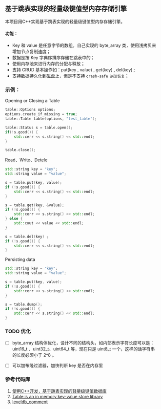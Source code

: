 ## 基于跳表实现的轻量级键值型内存存储引擎

本项目用C++实现基于跳表实现的轻量级键值型内存存储引擎。

#### 功能：
* Key 和 value 是任意字节的数组，自己实现的 byte_array 类，使用浅拷贝来增加节点复制速度；
* 数据是按 Key 字典序排序存储在跳表中的；
* 使用内存池来进行内存的分配与释放；
* 支持 CRUD 基本操作如：put(key , value) , get(key) , del(key) ;
* 支持数据持久化到磁盘上，但是不支持 `crash-safe 崩溃恢复`；



### 示例：
Opening or Closing a Table
```C++
table::Options options;
options.create_if_missing = true;
table::Table table(options, "test_table");

table::Status s = table.open();
if(!s.good()) {
    std::cerr << s.string() << std::endl;
}

table.close();
```

Read、Write、Detele
```C++
std::string key = "key";
std::string value = "value";

s = table.put(key, value);
if (!s.good()) {
    std::cerr << s.string() << std::endl;
}

s = table.get(key, &value);
if (!s.good()) {
    std::cerr << s.string() << std::endl;
} else {
    std::cout << value << std::endl;
}

s = table.del(key) ; 
if (!s.good()) {
    std::cerr << s.string() << std::endl;
}
```
Persisting data
```C++
std::string key = "key";
std::string value = "value";

s = table.put(key, value);
if (!s.good()) {
    std::cerr << s.string() << std::endl;
}

s = table.dump();
if (!s.good()) {
    std::cerr << s.string() << std::endl;
}
```


### TODO 优化

- [ ] byte_array 结构体优化，设计不同的结构头，如内部表示字符长度可以是：uint16_t 、uint32_t、uint64_t 等，现在只是 uint8_t 一个，这样的话字符串的长度必须小于 2^8 。
- [ ] 可以加布隆过滤器，加快判断 key 是否在内存里


### 参考代码库
1. [使用C++开发，基于跳表实现的轻量级键值数据库](https://github.com/youngyangyang04/Skiplist-CPP)
2. [Table is an in memory key-value store library](https://github.com/wonter/table)
3. [leveldb_comment](https://github.com/TitenWang/leveldb-comment)
